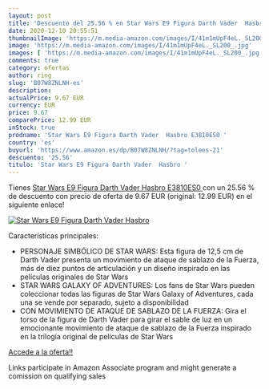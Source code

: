 ```yaml
---
layout: post
title: 'Descuento del 25.56 % en Star Wars E9 Figura Darth Vader  Hasbro '
date: 2020-12-10 20:55:51
thumbnailImage: 'https://m.media-amazon.com/images/I/41m1mUpF4eL._SL200_.jpg'
image: 'https://m.media-amazon.com/images/I/41m1mUpF4eL._SL200_.jpg'
images: [ 'https://m.media-amazon.com/images/I/41m1mUpF4eL._SL200_.jpg' ]
comments: true
category: ofertas
author: ring
slug: 'B07W8ZNLNH-es'
description:
actualPrice: 9.67 EUR
currency: EUR
price: 9.67
comparePrice: 12.99 EUR
inStock: true
prodname: 'Star Wars E9 Figura Darth Vader  Hasbro E3810ES0 '
country: 'es'
buyurl: 'https://www.amazon.es/dp/B07W8ZNLNH/?tag=tolees-21'
descuento: '25.56'
titulo: 'Star Wars E9 Figura Darth Vader  Hasbro '
---
```


Tienes [Star Wars E9 Figura Darth Vader  Hasbro E3810ES0 ](https://www.amazon.es/dp/B07W8ZNLNH/?tag=tolees-21) con un 25.56 % de descuento con precio de oferta de 9.67 EUR (original: 12.99 EUR) en el siguiente enlace!

[![Star Wars E9 Figura Darth Vader  Hasbro ](https://m.media-amazon.com/images/I/41m1mUpF4eL._SL200_.jpg)](https://www.amazon.es/dp/B07W8ZNLNH/?tag=tolees-21)

Características principales:

- PERSONAJE SIMBÓLICO DE STAR WARS: Esta figura de 12,5 cm de Darth Vader presenta un movimiento de ataque de sablazo de la Fuerza, más de diez puntos de articulación y un diseño inspirado en las películas originales de Star Wars
- STAR WARS GALAXY OF ADVENTURES: Los fans de Star Wars pueden coleccionar todas las figuras de Star Wars Galaxy of Adventures, cada una se vende por separado, sujeto a disponibilidad
- CON MOVIMIENTO DE ATAQUE DE SABLAZO DE LA FUERZA: Gira el torso de la figura de Darth Vader para girar el sable de luz en un emocionante movimiento de ataque de sablazo de la Fuerza inspirado en la trilogía original de películas de Star Wars

[Accede a la oferta!!](https://www.amazon.es/dp/B07W8ZNLNH/?tag=tolees-21)

Links participate in Amazon Associate program and might generate a comission on qualifying sales


